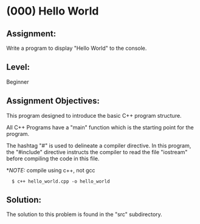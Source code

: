 # (000) Hello World

## Assignment:

Write a program to display "Hello World" to the console.

## Level:

Beginner

## Assignment Objectives:

This program designed to introduce the basic C++ program structure.

All C++ Programs have a "main" function which is the starting point for the program. 

The hashtag "#" is used to delineate a compiler directive. In this program, the "#include" directive instructs the compiler to read the file "iostream" before compiling the code in this file.

*_NOTE:_ compile using c++, not gcc

      $ c++ hello_world.cpp -o hello_world





## Solution:

The solution to this problem is found in the "src" subdirectory. 